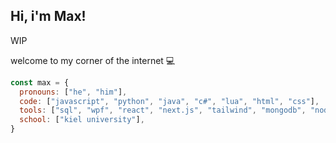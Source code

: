 <h2> Hi, i'm Max! </h2>

WIP

welcome to my corner of the internet :computer:

```javascript
const max = {
  pronouns: ["he", "him"],
  code: ["javascript", "python", "java", "c#", "lua", "html", "css"],
  tools: ["sql", "wpf", "react", "next.js", "tailwind", "mongodb", "node"],
  school: ["kiel university"],
}

```
